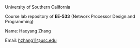 University of Southern California

Course lab repository of **EE-533** (Network Processor Design and Programming)

Name:   Haoyang Zhang

Email:  hzhang11@usc.edu
